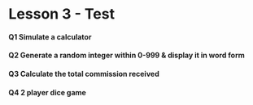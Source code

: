 # Lesson 3 - Test

#### Q1 Simulate a calculator

#### Q2 Generate a random integer within 0-999 & display it in word form

#### Q3 Calculate the total commission received

#### Q4 2 player dice game


